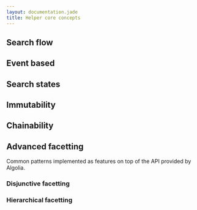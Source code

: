 ```yaml
---
layout: documentation.jade
title: Helper core concepts
---
```


## Search flow

## Event based

## Search states

## Immutability

## Chainability

## Advanced facetting

Common patterns implemented as features on top of the API provided by Algolia.

### Disjunctive facetting

### Hierarchical facetting
